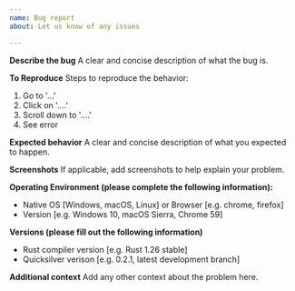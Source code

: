```yaml
---
name: Bug report
about: Let us know of any issues

---
```


**Describe the bug**
A clear and concise description of what the bug is.

**To Reproduce**
Steps to reproduce the behavior:
1. Go to '...'
2. Click on '....'
3. Scroll down to '....'
4. See error

**Expected behavior**
A clear and concise description of what you expected to happen.

**Screenshots**
If applicable, add screenshots to help explain your problem.

**Operating Environment (please complete the following information):**
- Native OS [Windows, macOS, Linux] or Browser [e.g. chrome, firefox]
- Version [e.g. Windows 10, macOS Sierra, Chrome 59]

**Versions (please fill out the following information)**
- Rust compiler version [e.g. Rust 1.26 stable]
- Quicksilver verison [e.g. 0.2.1, latest development branch]

**Additional context**
Add any other context about the problem here.
